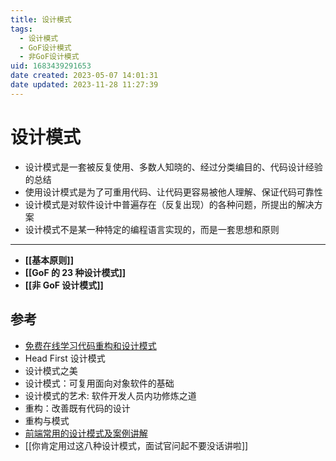 ```yaml
---
title: 设计模式
tags: 
  - 设计模式
  - GoF设计模式
  - 非GoF设计模式
uid: 1683439291653
date created: 2023-05-07 14:01:31
date updated: 2023-11-28 11:27:39
---
```


# 设计模式

- 设计模式是一套被反复使用、多数人知晓的、经过分类编目的、代码设计经验的总结
- 使用设计模式是为了可重用代码、让代码更容易被他人理解、保证代码可靠性
- 设计模式是对软件设计中普遍存在（反复出现）的各种问题，所提出的解决方案
- 设计模式不是某一种特定的编程语言实现的，而是一套思想和原则
---
- **[[基本原则]]**
- **[[GoF 的 23 种设计模式]]**
- **[[非 GoF 设计模式]]**

## 参考

- [免费在线学习代码重构和设计模式](https://refactoringguru.cn/)
- Head First 设计模式
- 设计模式之美
- 设计模式：可复用面向对象软件的基础
- 设计模式的艺术: 软件开发人员内功修炼之道
- 重构：改善既有代码的设计
- 重构与模式
- [前端常用的设计模式及案例讲解](https://juejin.cn/post/6931975541675261959)
- [[你肯定用过这八种设计模式，面试官问起不要没话讲啦]]
